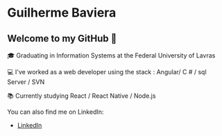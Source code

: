 # Guilherme Baviera

## Welcome to my GitHub 👋

:mortar_board: Graduating in Information Systems at the Federal University of Lavras

:computer: I've worked as a web developer using the stack : Angular/ C # / sql Server / SVN

:books: Currently studying React / React Native / Node.js

You can also find me on LinkedIn:
- [LinkedIn](www.linkedin.com/in/guilhermebaviera/)
